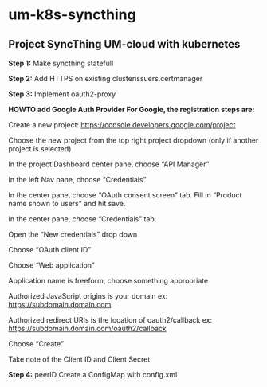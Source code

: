 # um-k8s-syncthing
## Project SyncThing UM-cloud with kubernetes

**Step 1:** Make syncthing statefull


**Step 2:** Add HTTPS on existing clusterissuers.certmanager


**Step 3:** Implement oauth2-proxy


**HOWTO add Google Auth Provider
For Google, the registration steps are:**

Create a new project: https://console.developers.google.com/project

Choose the new project from the top right project dropdown (only if another project is selected)

In the project Dashboard center pane, choose “API Manager”

In the left Nav pane, choose “Credentials”

In the center pane, choose “OAuth consent screen” tab. Fill in “Product name shown to users” and hit save.

In the center pane, choose “Credentials” tab.

Open the “New credentials” drop down

Choose “OAuth client ID”

Choose “Web application”

Application name is freeform, choose something appropriate

Authorized JavaScript origins is your domain ex: https://subdomain.domain.com

Authorized redirect URIs is the location of oauth2/callback ex: https://subdomain.domain.com/oauth2/callback

Choose “Create”

Take note of the Client ID and Client Secret


**Step 4:** peerID Create a ConfigMap with config.xml
